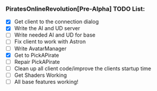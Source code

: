### PiratesOnlineRevolution[Pre-Alpha] TODO List:

- [x] Get client to the connection dialog
- [x] Write the AI and UD server
- [ ] Write needed AI and UD for base
- [ ] Fix client to work with Astron
- [ ] Write AvatarManager
- [x] Get to PickAPirate
- [ ] Repair PickAPirate
- [ ] Clean up all client code/improve the clients startup time
- [ ] Get Shaders Working
- [ ] All base features working!
